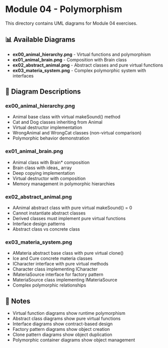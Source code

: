 # Module 04 - Polymorphism

This directory contains UML diagrams for Module 04 exercises.

## 📊 Available Diagrams

- **ex00_animal_hierarchy.png** - Virtual functions and polymorphism
- **ex01_animal_brain.png** - Composition with Brain class
- **ex02_abstract_animal.png** - Abstract classes and pure virtual functions
- **ex03_materia_system.png** - Complex polymorphic system with interfaces

## 🎯 Diagram Descriptions

### ex00_animal_hierarchy.png
- Animal base class with virtual makeSound() method
- Cat and Dog classes inheriting from Animal
- Virtual destructor implementation
- WrongAnimal and WrongCat classes (non-virtual comparison)
- Polymorphic behavior demonstration

### ex01_animal_brain.png
- Animal class with Brain* composition
- Brain class with ideas_ array
- Deep copying implementation
- Virtual destructor with composition
- Memory management in polymorphic hierarchies

### ex02_abstract_animal.png
- AAnimal abstract class with pure virtual makeSound() = 0
- Cannot instantiate abstract classes
- Derived classes must implement pure virtual functions
- Interface design patterns
- Abstract class vs concrete class

### ex03_materia_system.png
- AMateria abstract base class with pure virtual clone()
- Ice and Cure concrete materia classes
- ICharacter interface with pure virtual methods
- Character class implementing ICharacter
- IMateriaSource interface for factory pattern
- MateriaSource class implementing IMateriaSource
- Complex polymorphic relationships

## 📝 Notes

- Virtual function diagrams show runtime polymorphism
- Abstract class diagrams show pure virtual functions
- Interface diagrams show contract-based design
- Factory pattern diagrams show object creation
- Clone pattern diagrams show object duplication
- Polymorphic container diagrams show object management
